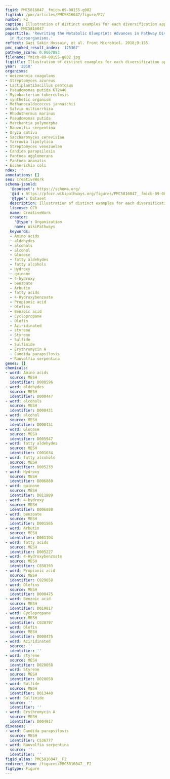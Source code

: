 ```yaml
---
figid: PMC5816047__fmicb-09-00155-g002
figlink: /pmc/articles/PMC5816047/figure/F2/
number: F2
caption: Illustration of distinct examples for each diversification approach.
pmcid: PMC5816047
papertitle: 'Rewriting the Metabolic Blueprint: Advances in Pathway Diversification
  in Microorganisms.'
reftext: Gazi Sakir Hossain, et al. Front Microbiol. 2018;9:155.
pmc_ranked_result_index: '125367'
pathway_score: 0.8667083
filename: fmicb-09-00155-g002.jpg
figtitle: Illustration of distinct examples for each diversification approach
year: '2018'
organisms:
- Weizmannia coagulans
- Streptomyces azureus
- Lactiplantibacillus pentosus
- Pseudomonas putida KT2440
- Mycobacterium tuberculosis
- synthetic organism
- Methanocaldococcus jannaschii
- Salvia miltiorrhiza
- Rhodothermus marinus
- Pseudomonas putida
- Marchantia polymorpha
- Rauvolfia serpentina
- Oryza sativa
- Saccharomyces cerevisiae
- Yarrowia lipolytica
- Streptomyces venezuelae
- Candida parapsilosis
- Pantoea agglomerans
- Pantoea ananatis
- Escherichia coli
ndex: ''
annotations: []
seo: CreativeWork
schema-jsonld:
  '@context': https://schema.org/
  '@id': https://pfocr.wikipathways.org/figures/PMC5816047__fmicb-09-00155-g002.html
  '@type': Dataset
  description: Illustration of distinct examples for each diversification approach.
  license: CC0
  name: CreativeWork
  creator:
    '@type': Organization
    name: WikiPathways
  keywords:
  - Amino acids
  - aldehydes
  - alcohols
  - alcohol
  - Glucose
  - fatty aldehydes
  - fatty alcohols
  - Hydroxy
  - quinone
  - 4-hydroxy
  - benzoate
  - Arbutin
  - fatty acids
  - 4-Hydroxybenzoate
  - Propionic acid
  - Olefins
  - Benzoic acid
  - Cyclopropane
  - Olefin
  - Aziridinated
  - styrene
  - Styrene
  - Sulfide
  - Sulfimide
  - Erythromycin A
  - Candida parapsilosis
  - Rauvolfia serpentina
genes: []
chemicals:
- word: Amino acids
  source: MESH
  identifier: D000596
- word: aldehydes
  source: MESH
  identifier: D000447
- word: alcohols
  source: MESH
  identifier: D000431
- word: alcohol
  source: MESH
  identifier: D000431
- word: Glucose
  source: MESH
  identifier: D005947
- word: fatty aldehydes
  source: MESH
  identifier: C001634
- word: fatty alcohols
  source: MESH
  identifier: D005233
- word: Hydroxy
  source: MESH
  identifier: D006880
- word: quinone
  source: MESH
  identifier: D011809
- word: 4-hydroxy
  source: MESH
  identifier: D006880
- word: benzoate
  source: MESH
  identifier: D001565
- word: Arbutin
  source: MESH
  identifier: D001104
- word: fatty acids
  source: MESH
  identifier: D005227
- word: 4-Hydroxybenzoate
  source: MESH
  identifier: C038193
- word: Propionic acid
  source: MESH
  identifier: C029658
- word: Olefins
  source: MESH
  identifier: D000475
- word: Benzoic acid
  source: MESH
  identifier: D019817
- word: Cyclopropane
  source: MESH
  identifier: C030797
- word: Olefin
  source: MESH
  identifier: D000475
- word: Aziridinated
  source: ''
  identifier: ''
- word: styrene
  source: MESH
  identifier: D020058
- word: Styrene
  source: MESH
  identifier: D020058
- word: Sulfide
  source: MESH
  identifier: D013440
- word: Sulfimide
  source: ''
  identifier: ''
- word: Erythromycin A
  source: MESH
  identifier: D004917
diseases:
- word: Candida parapsilosis
  source: MESH
  identifier: C536777
- word: Rauvolfia serpentina
  source: ''
  identifier: ''
figid_alias: PMC5816047__F2
redirect_from: /figures/PMC5816047__F2
figtype: Figure
---
```

